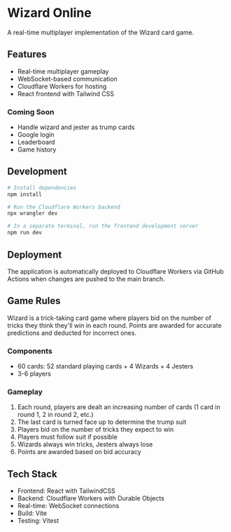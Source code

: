 # Wizard Online

A real-time multiplayer implementation of the Wizard card game.

## Features
- Real-time multiplayer gameplay
- WebSocket-based communication
- Cloudflare Workers for hosting
- React frontend with Tailwind CSS

### Coming Soon
- Handle wizard and jester as trump cards
- Google login
- Leaderboard
- Game history

## Development
```bash
# Install dependencies
npm install

# Run the Cloudflare Workers backend
npx wrangler dev

# In a separate terminal, run the frontend development server
npm run dev
```

## Deployment
The application is automatically deployed to Cloudflare Workers via GitHub Actions when changes are pushed to the main branch.

## Game Rules

Wizard is a trick-taking card game where players bid on the number of tricks they think they'll win in each round. Points are awarded for accurate predictions and deducted for incorrect ones.

### Components
- 60 cards: 52 standard playing cards + 4 Wizards + 4 Jesters
- 3-6 players

### Gameplay
1. Each round, players are dealt an increasing number of cards (1 card in round 1, 2 in round 2, etc.)
2. The last card is turned face up to determine the trump suit
3. Players bid on the number of tricks they expect to win
4. Players must follow suit if possible
5. Wizards always win tricks, Jesters always lose
6. Points are awarded based on bid accuracy

## Tech Stack

- Frontend: React with TailwindCSS
- Backend: Cloudflare Workers with Durable Objects
- Real-time: WebSocket connections
- Build: Vite
- Testing: Vitest
